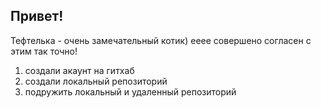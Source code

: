 ## Привет!

Тефтелька - очень замечательный котик)
eeee
совершено согласен с этим
так точно!

1. создали акаунт на гитхаб
2. создали локальный репозиторий 
3. подружить локальный и удаленный репозиторий 